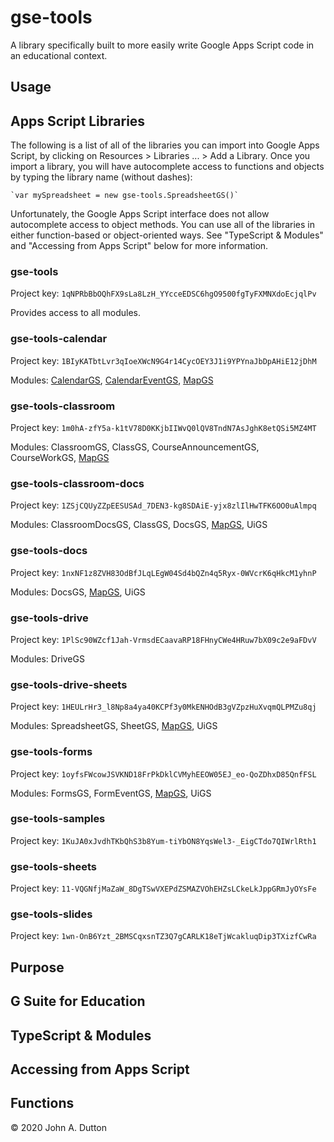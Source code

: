 # gse-tools
A library specifically built to more easily write Google Apps Script code in an educational context.

## Usage

## Apps Script Libraries
The following is a list of all of the libraries you can import into Google Apps Script, by clicking on Resources > Libraries ... > Add a Library. Once you import a library, you will have autocomplete access to functions and objects by typing the library name (without dashes): 

    `var mySpreadsheet = new gse-tools.SpreadsheetGS()`
    
Unfortunately, the Google Apps Script interface does not allow autocomplete access to object methods. You can use all of the libraries in either function-based or object-oriented ways. See "TypeScript & Modules" and "Accessing from Apps Script" below for more information.

### gse-tools
Project key: `1qNPRbBbOQhFX9sLa8LzH_YYcceEDSC6hgO9500fgTyFXMNXdoEcjqlPv`

Provides access to all modules.

### gse-tools-calendar
Project key: `1BIyKATbtLvr3qIoeXWcN9G4r14CycOEY3J1i9YPYnaJbDpAHiE12jDhM`

Modules: [CalendarGS](https://teachduttonteach.github.io/gse-tools/classes/calendargs.html), [CalendarEventGS](https://teachduttonteach.github.io/gse-tools/classes/calendareventgs.html), [MapGS](https://teachduttonteach.github.io/gse-tools/classes/mapgs.html)

### gse-tools-classroom
Project key: `1m0hA-zfY5a-k1tV78D0KKjbIIWvQ0lQV8TndN7AsJghK8etQSi5MZ4MT`

Modules: ClassroomGS, ClassGS, CourseAnnouncementGS, CourseWorkGS, [MapGS](https://teachduttonteach.github.io/gse-tools/classes/mapgs.html)

### gse-tools-classroom-docs
Project key: `1ZSjCQUyZZpEESUSAd_7DEN3-kg8SDAiE-yjx8zlIlHwTFK6OO0uAlmpq`

Modules: ClassroomDocsGS, ClassGS, DocsGS, [MapGS](https://teachduttonteach.github.io/gse-tools/classes/mapgs.html), UiGS

### gse-tools-docs
Project key: `1nxNF1z8ZVH83OdBfJLqLEgW04Sd4bQZn4q5Ryx-0WVcrK6qHkcM1yhnP`

Modules: DocsGS, [MapGS](https://teachduttonteach.github.io/gse-tools/classes/mapgs.html), UiGS

### gse-tools-drive
Project key: `1PlSc90WZcf1Jah-VrmsdECaavaRP18FHnyCWe4HRuw7bX09c2e9aFDvV`

Modules: DriveGS

### gse-tools-drive-sheets
Project key: `1HEULrHr3_l8Np8a4ya40KCPf3y0MkENHOdB3gVZpzHuXvqmQLPMZu8qj`

Modules: SpreadsheetGS, SheetGS, [MapGS](https://teachduttonteach.github.io/gse-tools/classes/mapgs.html), UiGS

### gse-tools-forms
Project key: `1oyfsFWcowJSVKND18FrPkDklCVMyhEEOW05EJ_eo-QoZDhxD85QnfFSL`

Modules: FormsGS, FormEventGS, [MapGS](https://teachduttonteach.github.io/gse-tools/classes/mapgs.html), UiGS

### gse-tools-samples
Project key: `1KuJA0xJvdhTKbQhS3b8Yum-tiYbON8YqsWel3-_EigCTdo7QIWrlRth1`


### gse-tools-sheets
Project key: `11-VQGNfjMaZaW_8DgTSwVXEPdZSMAZVOhEHZsLCkeLkJppGRmJyOYsFe`

### gse-tools-slides
Project key: `1wn-OnB6Yzt_2BMSCqxsnTZ3Q7gCARLK18eTjWcakluqDip3TXizfCwRa`

## Purpose

## G Suite for Education

## TypeScript & Modules

## Accessing from Apps Script

## Functions

<footer>&copy; 2020 John A. Dutton</footer>

